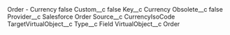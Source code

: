 <?xml version="1.0" encoding="UTF-8"?>
<CustomMetadata xmlns="http://soap.sforce.com/2006/04/metadata" xmlns:xsi="http://www.w3.org/2001/XMLSchema-instance" xmlns:xsd="http://www.w3.org/2001/XMLSchema">
    <label>Order - Currency</label>
    <protected>false</protected>
    <values>
        <field>Custom__c</field>
        <value xsi:type="xsd:boolean">false</value>
    </values>
    <values>
        <field>Key__c</field>
        <value xsi:type="xsd:string">Currency</value>
    </values>
    <values>
        <field>Obsolete__c</field>
        <value xsi:type="xsd:boolean">false</value>
    </values>
    <values>
        <field>Provider__c</field>
        <value xsi:type="xsd:string">Salesforce Order</value>
    </values>
    <values>
        <field>Source__c</field>
        <value xsi:type="xsd:string">CurrencyIsoCode</value>
    </values>
    <values>
        <field>TargetVirtualObject__c</field>
        <value xsi:nil="true"/>
    </values>
    <values>
        <field>Type__c</field>
        <value xsi:type="xsd:string">Field</value>
    </values>
    <values>
        <field>VirtualObject__c</field>
        <value xsi:type="xsd:string">Order</value>
    </values>
</CustomMetadata>
